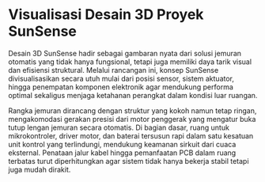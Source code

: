# Visualisasi Desain 3D Proyek SunSense

Desain 3D SunSense hadir sebagai gambaran nyata dari solusi jemuran otomatis yang tidak hanya fungsional, tetapi juga memiliki daya tarik visual dan efisiensi struktural. Melalui rancangan ini, konsep SunSense divisualisasikan secara utuh mulai dari posisi sensor, sistem aktuator, hingga penempatan komponen elektronik agar mendukung performa optimal sekaligus menjaga ketahanan perangkat dalam kondisi luar ruangan.

Rangka jemuran dirancang dengan struktur yang kokoh namun tetap ringan, mengakomodasi gerakan presisi dari motor penggerak yang mengatur buka tutup lengan jemuran secara otomatis. Di bagian dasar, ruang untuk mikrokontroler, driver motor, dan baterai tersusun rapi dalam satu kesatuan unit kontrol yang terlindungi, mendukung keamanan sirkuit dari cuaca eksternal. Penataan jalur kabel hingga pemanfaatan PCB dalam ruang terbatas turut diperhitungkan agar sistem tidak hanya bekerja stabil tetapi juga mudah dirakit.
